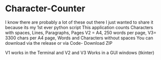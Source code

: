 # Character-Counter
I know there are probably a lot of these out there I just wanted to share it because its my 1st ever python script
This application counts Characters with spaces, Lines, Paragraphs, Pages V2 = A4, 250 words per page, V3= 3300 chars per A4 page, Words and Characters without spaces
You can download via the release or via Code- Download ZIP

V1 works in the Terminal 
and
V2 and V3 Works in a GUI windows (tkinter)
